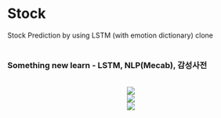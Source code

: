 # Stock

Stock Prediction by using LSTM (with emotion dictionary) clone<br>
<br>
### Something new learn - LSTM, NLP(Mecab), 감성사전
<br>

<center><img src="https://user-images.githubusercontent.com/43517509/103452207-23c72000-4d10-11eb-8189-c6371326de42.png"></center>
<center><img src="https://user-images.githubusercontent.com/43517509/103452212-2f1a4b80-4d10-11eb-8169-11722640303b.png"></center>
<center><img src="https://user-images.githubusercontent.com/43517509/103452217-40fbee80-4d10-11eb-822d-38faac380966.png"></center>
